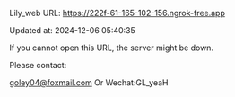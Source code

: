 Lily_web URL: https://222f-61-165-102-156.ngrok-free.app

Updated at: 2024-12-06 05:40:35

If you cannot open this URL, the server might be down.

Please contact: 

goley04@foxmail.com Or Wechat:GL_yeaH